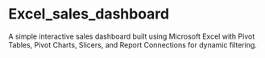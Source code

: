 # Excel_sales_dashboard
A simple interactive sales dashboard built using Microsoft Excel with Pivot Tables, Pivot Charts, Slicers, and Report Connections for dynamic filtering.
